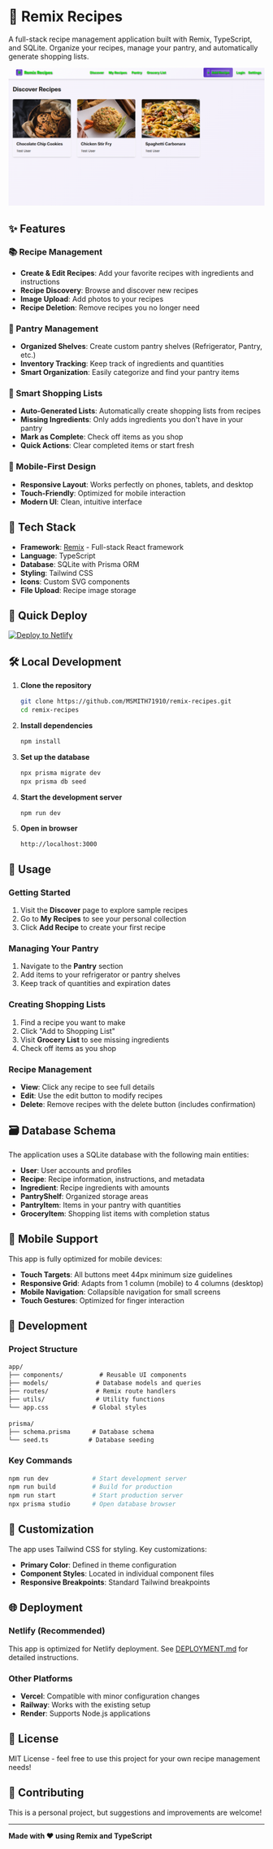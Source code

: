 # 🍳 Remix Recipes

A full-stack recipe management application built with Remix, TypeScript, and SQLite. Organize your recipes, manage your pantry, and automatically generate shopping lists.

![Remix Recipes Screenshot](screenshot.png)

## ✨ Features

### 📚 Recipe Management
- **Create & Edit Recipes**: Add your favorite recipes with ingredients and instructions
- **Recipe Discovery**: Browse and discover new recipes
- **Image Upload**: Add photos to your recipes
- **Recipe Deletion**: Remove recipes you no longer need

### 🥫 Pantry Management
- **Organized Shelves**: Create custom pantry shelves (Refrigerator, Pantry, etc.)
- **Inventory Tracking**: Keep track of ingredients and quantities
- **Smart Organization**: Easily categorize and find your pantry items

### 🛒 Smart Shopping Lists
- **Auto-Generated Lists**: Automatically create shopping lists from recipes
- **Missing Ingredients**: Only adds ingredients you don't have in your pantry
- **Mark as Complete**: Check off items as you shop
- **Quick Actions**: Clear completed items or start fresh

### 📱 Mobile-First Design
- **Responsive Layout**: Works perfectly on phones, tablets, and desktop
- **Touch-Friendly**: Optimized for mobile interaction
- **Modern UI**: Clean, intuitive interface

## 🚀 Tech Stack

- **Framework**: [Remix](https://remix.run/) - Full-stack React framework
- **Language**: TypeScript
- **Database**: SQLite with Prisma ORM
- **Styling**: Tailwind CSS
- **Icons**: Custom SVG components
- **File Upload**: Recipe image storage

## 🚀 Quick Deploy

[![Deploy to Netlify](https://www.netlify.com/img/deploy/button.svg)](https://app.netlify.com/start/deploy?repository=https://github.com/MSMITH71910/remix-recipes)

## 🛠️ Local Development

1. **Clone the repository**
   ```bash
   git clone https://github.com/MSMITH71910/remix-recipes.git
   cd remix-recipes
   ```

2. **Install dependencies**
   ```bash
   npm install
   ```

3. **Set up the database**
   ```bash
   npx prisma migrate dev
   npx prisma db seed
   ```

4. **Start the development server**
   ```bash
   npm run dev
   ```

5. **Open in browser**
   ```
   http://localhost:3000
   ```

## 📖 Usage

### Getting Started
1. Visit the **Discover** page to explore sample recipes
2. Go to **My Recipes** to see your personal collection
3. Click **Add Recipe** to create your first recipe

### Managing Your Pantry
1. Navigate to the **Pantry** section
2. Add items to your refrigerator or pantry shelves
3. Keep track of quantities and expiration dates

### Creating Shopping Lists
1. Find a recipe you want to make
2. Click "Add to Shopping List" 
3. Visit **Grocery List** to see missing ingredients
4. Check off items as you shop

### Recipe Management
- **View**: Click any recipe to see full details
- **Edit**: Use the edit button to modify recipes
- **Delete**: Remove recipes with the delete button (includes confirmation)

## 🗃️ Database Schema

The application uses a SQLite database with the following main entities:

- **User**: User accounts and profiles
- **Recipe**: Recipe information, instructions, and metadata
- **Ingredient**: Recipe ingredients with amounts
- **PantryShelf**: Organized storage areas
- **PantryItem**: Items in your pantry with quantities
- **GroceryItem**: Shopping list items with completion status

## 📱 Mobile Support

This app is fully optimized for mobile devices:

- **Touch Targets**: All buttons meet 44px minimum size guidelines
- **Responsive Grid**: Adapts from 1 column (mobile) to 4 columns (desktop)
- **Mobile Navigation**: Collapsible navigation for small screens
- **Touch Gestures**: Optimized for finger interaction

## 🔧 Development

### Project Structure
```
app/
├── components/          # Reusable UI components
├── models/             # Database models and queries
├── routes/             # Remix route handlers
├── utils/              # Utility functions
└── app.css            # Global styles

prisma/
├── schema.prisma      # Database schema
└── seed.ts           # Database seeding
```

### Key Commands
```bash
npm run dev            # Start development server
npm run build          # Build for production
npm run start          # Start production server
npx prisma studio      # Open database browser
```

## 🎨 Customization

The app uses Tailwind CSS for styling. Key customizations:

- **Primary Color**: Defined in theme configuration
- **Component Styles**: Located in individual component files
- **Responsive Breakpoints**: Standard Tailwind breakpoints

## 🌐 Deployment

### Netlify (Recommended)
This app is optimized for Netlify deployment. See [DEPLOYMENT.md](DEPLOYMENT.md) for detailed instructions.

### Other Platforms
- **Vercel**: Compatible with minor configuration changes
- **Railway**: Works with the existing setup  
- **Render**: Supports Node.js applications

## 📄 License

MIT License - feel free to use this project for your own recipe management needs!

## 🤝 Contributing

This is a personal project, but suggestions and improvements are welcome!

---

**Made with ❤️ using Remix and TypeScript**